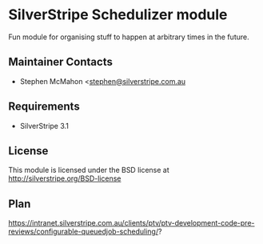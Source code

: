 # SilverStripe Schedulizer module

Fun module for organising stuff to happen at arbitrary times in the future.

## Maintainer Contacts

* Stephen McMahon <stephen@silverstripe.com.au

## Requirements

* SilverStripe 3.1

## License

This module is licensed under the BSD license at http://silverstripe.org/BSD-license

## Plan
https://intranet.silverstripe.com.au/clients/ptv/ptv-development-code-pre-reviews/configurable-queuedjob-scheduling/?